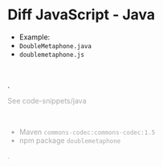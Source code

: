 
# Diff JavaScript - Java

 * Example:
 * `DoubleMetaphone.java`
 * `doublemetaphone.js`

<br/>

.<div style="color:#aaa">

See code-snippets/java

<br/>

 * Maven `commons-codec:commons-codec:1.5`
 * npm package `doublemetaphone`

.</div>

